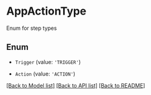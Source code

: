 # AppActionType

Enum for step types

## Enum

* `Trigger` (value: `'TRIGGER'`)

* `Action` (value: `'ACTION'`)

[[Back to Model list]](../README.md#documentation-for-models) [[Back to API list]](../README.md#documentation-for-api-endpoints) [[Back to README]](../README.md)
